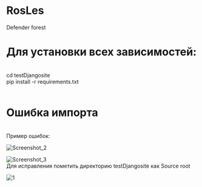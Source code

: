 # RosLes
Defender forest

<h1>Для установки всех зависимостей:</h1> <br>
cd testDjangosite
<br>
pip install -r requirements.txt
<br><br>
<h1> Ошибка импорта </h1> <br>
Пример ошибок: <br>

![Screenshot_2](https://user-images.githubusercontent.com/87614770/205485124-243d856f-9008-4133-ac4a-e408d9301040.jpg)
<br>

![Screenshot_3](https://user-images.githubusercontent.com/87614770/205485148-d38049cd-aaee-45a9-9bcb-ecf9bf5f0b6a.jpg)
<br>
Для исправления пометить директорию testDjangosite как Source root <br>

![1](https://user-images.githubusercontent.com/87614770/205484821-79665bf2-42d4-4bf3-aa71-35e48144d2b3.jpg)


